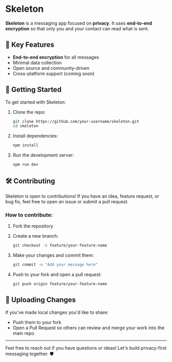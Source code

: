 # Skeleton

**Skeleton** is a messaging app focused on **privacy**. It uses **end-to-end encryption** so that only you and your contact can read what is sent.

## 🔐 Key Features

- **End-to-end encryption** for all messages  
- Minimal data collection  
- Open source and community-driven  
- Cross-platform support (coming soon)  

## 🚀 Getting Started

To get started with Skeleton:

1. Clone the repo:

    ```bash
    git clone https://github.com/your-username/skeleton.git
    cd skeleton
    ```

2. Install dependencies:

    ```bash
    npm install
    ```

3. Run the development server:

    ```bash
    npm run dev
    ```

## 🛠️ Contributing

Skeleton is open to contributions! If you have an idea, feature request, or bug fix, feel free to open an issue or submit a pull request.

### How to contribute:

1. Fork the repository  
2. Create a new branch:

    ```bash
    git checkout -b feature/your-feature-name
    ```

3. Make your changes and commit them:

    ```bash
    git commit -m "Add your message here"
    ```

4. Push to your fork and open a pull request:

    ```bash
    git push origin feature/your-feature-name
    ```

## 📂 Uploading Changes

If you've made local changes you'd like to share:

- Push them to your fork  
- Open a Pull Request so others can review and merge your work into the main repo  

---

Feel free to reach out if you have questions or ideas! Let's build privacy-first messaging together. 🛡️
